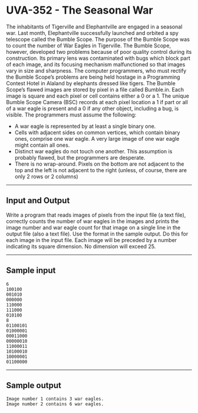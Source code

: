 # UVA-352 - The Seasonal War

The inhabitants of Tigerville and Elephantville are engaged in a seasonal war. Last month, Elephantville successfully launched and orbited a spy telescope called the Bumble Scope. The purpose of the Bumble Scope was to count the number of War Eagles in Tigerville. The Bumble Scope, however, developed two problems because of poor quality control during its construction. Its primary lens was contaminated with bugs which block part of each image, and its focusing mechanism malfunctioned so that images vary in size and sharpness.
The computer programmers, who must rectify the Bumble Scope’s problems are being held hostage in a Programming Contest Hotel in Alaland by elephants dressed like tigers. The Bumble Scope’s flawed images are stored by pixel in a file called Bumble.in. Each image is square and each pixel or cell contains either a $0$ or a $1$. The unique Bumble Scope Camera (BSC) records at each pixel location a $1$ if part or all of a war eagle is present and a $0$ if any other object, including a bug, is visible. The programmers must assume the following:
* A war eagle is represented by at least a single binary one.
* Cells with adjacent sides on common vertices, which contain binary ones, comprise one war eagle. A very large image of one war eagle might contain all ones.
* Distinct war eagles do not touch one another. This assumption is probably flawed, but the programmers are desperate.
* There is no wrap-around. Pixels on the bottom are not adjacent to the top and the left is not adjacent to the right (unless, of course, there are only $2$ rows or $2$ columns)

---
## Input and Output

Write a program that reads images of pixels from the input file (a text file), correctly counts the number of war eagles in the images and prints the image number and war eagle count for that image on a single line in the output file (also a text file). Use the format in the sample output. Do this for each image in the input file. Each image will be preceded by a number indicating its square dimension. No dimension will exceed $25$.

---
## Sample input

```
6
100100
001010
000000
110000
111000
010100
8
01100101
01000001
00011000
00000010
11000011
10100010
10000001
01100000
```

---
## Sample output

```
Image number 1 contains 3 war eagles.
Image number 2 contains 6 war eagles.
```